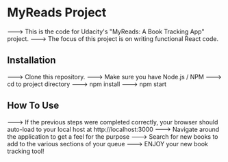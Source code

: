 # MyReads Project

---> This is the code for Udacity's "MyReads: A Book Tracking App" project.
---> The focus of this project is on writing functional React code.

## Installation

---> Clone this repository.
---> Make sure you have Node.js / NPM
---> cd to project directory
---> npm install
---> npm start

## How To Use

---> If the previous steps were completed correctly, your browser should auto-load to your local host at http://localhost:3000
---> Navigate around the application to get a feel for the purpose
---> Search for new books to add to the various sections of your queue
---> ENJOY your new book tracking tool!